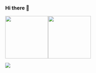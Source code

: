 ### Hi there 👋


<!-- [![Anurag's GitHub stats](https://github-readme-stats.vercel.app/api?username=oghahroodi&theme=dracula)](https://github.com/anuraghazra/github-readme-stats)[![Top Langs](https://github-readme-stats.vercel.app/api/top-langs/?username=oghahroodi&layout=compact&theme=dracula)](https://github.com/anuragh

<!-- <a href="https://github.com/anuraghazra/github-readme-stats">
  <img align="center" src="https://github-readme-stats.vercel.app/api?username=oghahroodi&theme=dracula"/>
</a>
<a href="https://github.com/anuraghazra/github-readme-stats">
  <img align="center" src="https://github-readme-stats.vercel.app/api/top-langs/?username=oghahroodi&layout=compact&theme=dracula"/>
</a> -->

<img height="137px" src="https://github-readme-stats.vercel.app/api?username=oghahroodi&hide_title=true&hide_border=true&show_icons=true&include_all_commits=true&count_private=true&line_height=21&theme=tokyonight" /><!-- wi*quL3fcV --><img height="137px" src="https://github-readme-stats.vercel.app/api/top-langs/?username=oghahroodi&hide=html&hide_border=true&layout=compact&langs_count=7&exclude_repo=comp426,Redventures-Movie-Quotes&theme=tokyonight" /></a>

![](https://komarev.com/ghpvc/?username=uwu-rs)
